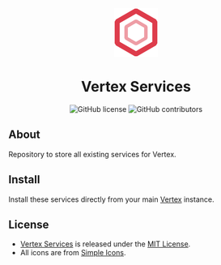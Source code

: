 <p align="center">
    <img height="96" src="https://github.com/vertex-center/vertex-design/raw/main/logos/transparent/vertex_logo_transparent.png" alt="Vertex logo" />
</p>
<h1 align="center">Vertex Services</h1>

<p align="center">
<img alt="GitHub license" src="https://img.shields.io/github/license/vertex-center/vertex-services?color=DE3C4B&labelColor=1E212B&style=for-the-badge">
<img alt="GitHub contributors" src="https://img.shields.io/github/contributors/vertex-center/vertex-services?color=DE3C4B&labelColor=1E212B&style=for-the-badge">
</p>

## About

Repository to store all existing services for Vertex.

## Install

Install these services directly from your main [Vertex](https://github.com/vertex-center/vertex) instance.

## License

* [Vertex Services](https://github.com/vertex-center/vertex-services) is released under the [MIT License](./LICENSE.md).
* All icons are from [Simple Icons](https://simpleicons.org/).
